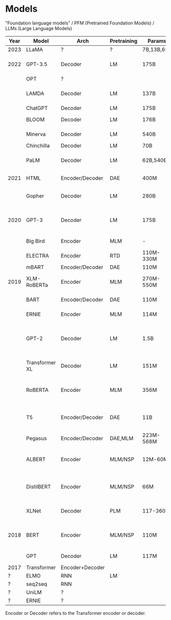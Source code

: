 # Models

"Foundation language models" / PFM (Pretrained Foundation Models) / LLMs (Large Language Models)

| Year | Model          | Arch            | Pretraining | Params     | Applications                                      |
| ---- | -------------- | --------------- | ----------- | ---------- | ------------------------------------------------- |
| 2023 | LLaMA          | ?               | ?           | 7B,13B,65B | ?                                                 |
| 2022 | GPT-3.5        | Decoder         | LM          | 175B       | Code generation, dialog                           |
|      | OPT            | ?               |             |            |                                                   |
|      | LAMDA          | Decoder         | LM          | 137B       | General language modelling                        |
|      | ChatGPT        | Decoder         | LM          | 175B       | Dialog                                            |
|      | BLOOM          | Decoder         | LM          | 176B       | Code generation                                   |
|      | Minerva        | Decoder         | LM          | 540B       | Mathematical reasoning                            |
|      | Chinchilla     | Decoder         | LM          | 70B        | Dialog                                            |
|      | PaLM           | Decoder         | LM          | 62B,540B   | (general language tasks)                          |
| 2021 | HTML           | Encoder/Decoder | DAE         | 400M       | HTML prompting                                    |
|      | Gopher         | Decoder         | LM          | 280B       | General language modelling                        |
| 2020 | GPT-3          | Decoder         | LM          | 175B       | Code generation, audio generation                 |
|      | Big Bird       | Encoder         | MLM         | -          | Longer sequence                                   |
|      | ELECTRA        | Encoder         | RTD         | 110M-330M  | Longer sequence                                   |
|      | mBART          | Encoder/Decoder | DAE         | 110M       | Translation                                       |
| 2019 | XLM-RoBERTa    | Encoder         | MLM         | 270M-550M  | Translation, cross-lingual tasks                  |
|      | BART           | Encoder/Decoder | DAE         | 110M       | Text generation                                   |
|      | ERNIE          | Encoder         | MLM         | 114M       | Entity recognition                                |
|      | GPT-2          | Decoder         | LM          | 1.5B       | Text generation, (general language tasks)         |
|      | Transformer XL | Decoder         | LM          | 151M       | (general language tasks)                          |
|      | RoBERTA        | Encoder         | MLM         | 356M       | Language understading, question answering         |
|      | T5             | Encoder/Decoder | DAE         | 11B        | MT, question answering, abstractive summarisation |
|      | Pegasus        | Encoder/Decoder | DAE,MLM     | 223M-568M  | Summarisation                                     |
|      | ALBERT         | Encoder         | MLM/NSP     | 12M-60M    | Language understading, question answering         |
|      | DistilBERT     | Encoder         | MLM/NSP     | 66M        | Language understading, question answering         |
|      | XLNet          | Decoder         | PLM         | 117-360M   | (general language tasks)                          |
| 2018 | BERT           | Encoder         | MLM/NSP     | 110M       | Language understading, question answering         |
|      | GPT            | Decoder         | LM          | 117M       | Text generation                                   |
| 2017 | Transformer    | Encoder+Decoder |             |            |
| ?    | ELMO           | RNN             | LM          |            |
| ?    | seq2seq        | RNN             |             |            |
| ?    | UniLM          | ?               |             |            |
| ?    | ERNIE          | ?               |             |            |

Encoder or Decoder refers to the Transformer encoder or decoder.
